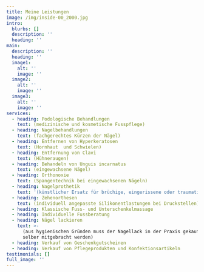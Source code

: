 ```yaml
---
title: Meine Leistungen
image: /img/inside-00_2000.jpg
intro:
  blurbs: []
  description: ''
  heading: ''
main:
  description: ''
  heading: ''
  image1:
    alt: ''
    image: ''
  image2:
    alt: ''
    image: ''
  image3:
    alt: ''
    image: ''
services:
  - heading: Podologische Behandlungen
    text: (medizinische und kosmetische Fusspflege)
  - heading: Nagelbehandlungen
    text: (fachgerechtes Kürzen der Nägel)
  - heading: Entfernen von Hyperkeratosen
    text: (Hornhaut  und Schwielen)
  - heading: Entfernung von Clavi
    text: (Hühneraugen)
  - heading: Behandeln von Unguis incarnatus
    text: (eingewachsene Nägel)
  - heading: Orthonoxie
    text: (Spangentechnik bei eingewachsenen Nägeln)
  - heading: Nagelprothetik
    text: '(künstlicher Ersatz für brüchige, eingerissene oder traumatisierte Nägeln)'
  - heading: Zehenorthesen
    text: (individuell angepasste Silikonentlastungen bei Druckstellen)
  - heading: Klassische Fuss- und Unterschenkelmassage
  - heading: Individuelle Fussberatung
  - heading: Nägel lackieren
    text: >-
      (aus hygienischen Gründen muss der Nagellack in der Praxis gekauft oder
      selber mitgebracht werden)
  - heading: Verkauf von Geschenkgutscheinen
  - heading: Verkauf von Pflegeprodukten und Konfektionsartikeln
testimonials: []
full_image: ''
---
```


